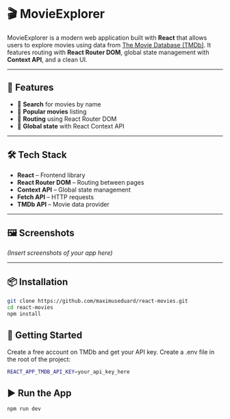 # 🎬 MovieExplorer

MovieExplorer is a modern web application built with **React** that allows users to explore movies using data from [The Movie Database (TMDb)](https://www.themoviedb.org/documentation/api). It features routing with **React Router DOM**, global state management with **Context API**, and a clean UI.

---

## 🚀 Features

-   🔎 **Search** for movies by name
-   🎥 **Popular movies** listing
-   🧭 **Routing** using React Router DOM
-   🧠 **Global state** with React Context API

---

## 🛠 Tech Stack

-   **React** – Frontend library
-   **React Router DOM** – Routing between pages
-   **Context API** – Global state management
-   **Fetch API** – HTTP requests
-   **TMDb API** – Movie data provider

---

## 🖼 Screenshots

_(Insert screenshots of your app here)_

---

## 📦 Installation

```bash
git clone https://github.com/maximuseduard/react-movies.git
cd react-movies
npm install
```

## 🔑 Getting Started

Create a free account on TMDb and get your API key.
Create a .env file in the root of the project:

```bash
REACT_APP_TMDB_API_KEY=your_api_key_here
```

## ▶️ Run the App

```bash
npm run dev
```

